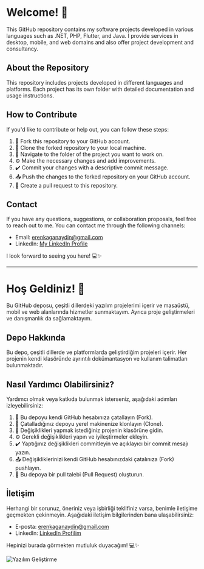 # Welcome! 👋

This GitHub repository contains my software projects developed in various languages such as .NET, PHP, Flutter, and Java. I provide services in desktop, mobile, and web domains and also offer project development and consultancy.

## About the Repository

This repository includes projects developed in different languages and platforms. Each project has its own folder with detailed documentation and usage instructions.

## How to Contribute

If you'd like to contribute or help out, you can follow these steps:

1. 🍴 Fork this repository to your GitHub account.
2. 👯 Clone the forked repository to your local machine.
3. 📝 Navigate to the folder of the project you want to work on.
4. ⚙️ Make the necessary changes and add improvements.
5. ✔️ Commit your changes with a descriptive commit message.
6. 📤 Push the changes to the forked repository on your GitHub account.
7. 🔀 Create a pull request to this repository.

## Contact

If you have any questions, suggestions, or collaboration proposals, feel free to reach out to me. You can contact me through the following channels:

- Email: erenkaganaydin@gmail.com
- LinkedIn: [My LinkedIn Profile](https://www.linkedin.com/in/eren-ka%C4%9Fan-ayd%C4%B1n-837748258/)

I look forward to seeing you here! 💻✨

---

# Hoş Geldiniz! 👋

Bu GitHub deposu, çeşitli dillerdeki yazılım projelerimi içerir ve masaüstü, mobil ve web alanlarında hizmetler sunmaktayım. Ayrıca proje geliştirmeleri ve danışmanlık da sağlamaktayım.

## Depo Hakkında

Bu depo, çeşitli dillerde ve platformlarda geliştirdiğim projeleri içerir. Her projenin kendi klasöründe ayrıntılı dokümantasyon ve kullanım talimatları bulunmaktadır.

## Nasıl Yardımcı Olabilirsiniz?

Yardımcı olmak veya katkıda bulunmak isterseniz, aşağıdaki adımları izleyebilirsiniz:

1. 🍴 Bu depoyu kendi GitHub hesabınıza çatallayın (Fork).
2. 👯 Çatalladığınız depoyu yerel makinenize klonlayın (Clone).
3. 📝 Değişiklikleri yapmak istediğiniz projenin klasörüne gidin.
4. ⚙️ Gerekli değişiklikleri yapın ve iyileştirmeler ekleyin.
5. ✔️ Yaptığınız değişiklikleri commitleyin ve açıklayıcı bir commit mesajı yazın.
6. 📤 Değişikliklerinizi kendi GitHub hesabınızdaki çatalınıza (Fork) pushlayın.
7. 🔀 Bu depoya bir pull talebi (Pull Request) oluşturun.

## İletişim

Herhangi bir sorunuz, öneriniz veya işbirliği teklifiniz varsa, benimle iletişime geçmekten çekinmeyin. Aşağıdaki iletişim bilgilerinden bana ulaşabilirsiniz:

- E-posta: erenkaganaydin@gmail.com
- LinkedIn: [LinkedIn Profilim](https://www.linkedin.com/in/eren-ka%C4%9Fan-ayd%C4%B1n-837748258/)

Hepinizi burada görmekten mutluluk duyacağım! 💻✨

![Yazılım Geliştirme](https://media.giphy.com/media/l0HlCuEENf6yq7VU4/giphy.gif)

